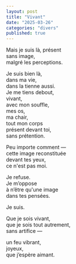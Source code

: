 ```yaml
---
layout: post
title: "Vivant"
date: "2025-03-26"
categories: "divers"
published: true
---
```


Mais je suis là, présent  
sans image,  
malgré les perceptions.  

Je suis bien là,  
dans ma vie,  
dans la tienne aussi.  
Je me tiens debout,  
vivant,  
avec mon souffle,  
mes os,  
ma chair,  
tout mon corps  
présent devant toi,  
sans prétention.  

Peu importe comment —  
cette image reconstituée  
devant tes yeux,  
ce n'est pas moi.  

Je refuse.  
Je m’oppose  
à n’être qu'une image  
dans tes pensées.  

Je suis.  

Que je sois vivant,  
que je sois tout autrement,  
sans artifice —  

un feu vibrant,  
joyeux,  
que j’espère aimant.  
